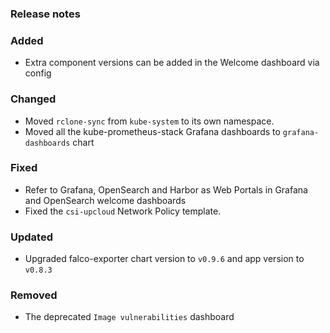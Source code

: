 ### Release notes

### Added

- Extra component versions can be added in the Welcome dashboard via config

### Changed

- Moved `rclone-sync` from `kube-system` to its own namespace.
- Moved all the kube-prometheus-stack Grafana dashboards to `grafana-dashboards` chart

### Fixed

- Refer to Grafana, OpenSearch and Harbor as Web Portals in Grafana and OpenSearch welcome dashboards
- Fixed the `csi-upcloud` Network Policy template.

### Updated

- Upgraded falco-exporter chart version to `v0.9.6` and app version to `v0.8.3`

### Removed

- The deprecated `Image vulnerabilities` dashboard

